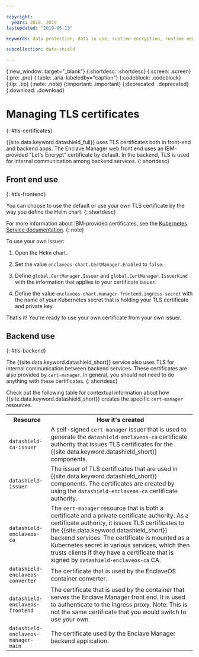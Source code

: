 ```yaml
---

copyright:
  years: 2018, 2019
lastupdated: "2019-05-13"

keywords: data protection, data in use, runtime encryption, runtime memory encryption, encrypted memory, intel sgx, software guard extensions, fortanix runtime encryption

subcollection: data-shield

---
```


{:new_window: target="_blank"}
{:shortdesc: .shortdesc}
{:screen: .screen}
{:pre: .pre}
{:table: .aria-labeledby="caption"}
{:codeblock: .codeblock}
{:tip: .tip}
{:note: .note}
{:important: .important}
{:deprecated: .deprecated}
{:download: .download}



# Managing TLS certificates
{: #tls-certificates}

{{site.data.keyword.datashield_full}} uses TLS certificates both in front-end and backend apps. The Enclave Manager web front end uses an IBM-provided "Let's Encrypt" certificate by default. In the backend, TLS is used for internal communication among backend services.
{: shortdesc}


## Front end use
{: #tls-frontend}

You can choose to use the default or use your own TLS certificate by the way you define the Helm chart.
{: shortdesc}

For more information about IBM-provided certificates, see the [Kubernetes Service documentation](/docs/containers?topic=containers-ingress#ingress_expose_public).
{: note}

To use your own issuer:

1. Open the Helm chart.

2. Set the value `enclaveos-chart.CertManager.Enabled` to `false`.

3. Define `global.CertManager.Issuer` and `global.CertManager.IssuerKind` with the information that applies to your certificate issuer.

4. Define the value `enclaveos-chart.manager-frontend.ingress-secret` with the name of your Kubernetes secret that is holding your TLS certificate and private key.

That's it! You're ready to use your own certificate from your own issuer. 



## Backend use
{: #tls-backend}

The {{site.data.keyword.datashield_short}} service also uses TLS for internal communication between backend services. These certificates are also provided by `cert-manager`. In general, you should not need to do anything with these certificates.
{: shortdesc}

Check out the following table for contextual information about how {{site.data.keyword.datashield_short}} creates the specific `cert-manager` resources.

<table>
    <tr>
        <th>Resource</th>
        <th>How it's created</th>
    </tr>
    <tr>
        <td><code>datashield-ca-issuer</code></td>
        <td>A self-signed <code>cert-manager</code> issuer that is used to generate the <code>datashield-enclaveos-ca</code> certificate authority that issues TLS certificates for the {{site.data.keyword.datashield_short}} components.</td>
    </tr>
    <tr>
        <td><code>datashield-issuer</code></td>
        <td>The issuer of TLS certificates that are used in {{site.data.keyword.datashield_short}} components. The certificates are created by using the <code>datashield-enclaveos-ca</code> certificate authority.</td>
    </tr>
    <tr>
        <td><code>datashield-enclaveos-ca</code></td>
        <td>The <code>cert-manager</code> resource that is both a certificate and a private certificate authority. As a certificate authority, it issues TLS certificates to the {{site.data.keyword.datashield_short}} backend services. The certificate is mounted as a Kubernetes secret in various services, which then trusts clients if they have a certificate that is signed by <code>datashield-enclaveos-ca</code> CA.</td>
    </tr>
    <tr>
        <td><code>datashield-enclaveos-converter</code></td>
        <td>The certificate that is used by the EnclaveOS container converter.</td>
    </tr>
    <tr>
        <td><code>datashield-enclaveos-frontend</code></td>
        <td>The certificate that is used by the container that serves the Enclave Manager front end. It is used to authenticate to the Ingress proxy. Note: This is not the same certificate that you would switch to use your own.</td>
    </tr>
    <tr>
        <td><code>datashield-enclaveos-manager-main</code></td>
        <td>The certificate used by the Enclave Manager backend application.</td>
    </tr>
</table>


<!---## Disabling cert-manager
{: #tls-disable-cert-manager}

You can choose to disable `cert-manager` entirely and configure your certificates manually for the Enclave Manager backend services. To do so, set the Helm value `global.CertManager.Enabled` to `false`.--->

